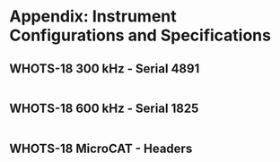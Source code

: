 # Appendix: Instrument Configurations and Specifications

## WHOTS-18 300 kHz - Serial 4891

```{literalinclude} appendices/whots18_deploy_300khz_4891.txt
```

## WHOTS-18 600 kHz - Serial 1825

```{literalinclude} appendices/whots18_deploy_600khz_1825.txt
```

## WHOTS-18 MicroCAT - Headers

```{literalinclude} appendices/metadata_headers_part1.txt
```

```{literalinclude} appendices/metadata_headers_part2.txt
```
